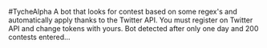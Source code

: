 #TycheAlpha
A bot that looks for contest based on some regex's and automatically apply thanks to the Twitter API.
You must register on Twitter API and change tokens with yours.
Bot detected after only one day and 200 contests entered...